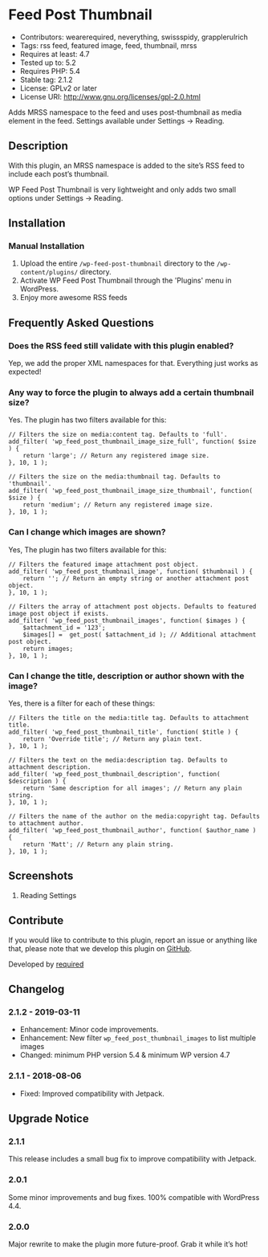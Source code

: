 # Feed Post Thumbnail #
* Contributors: wearerequired, neverything, swissspidy, grapplerulrich
* Tags: rss feed, featured image, feed, thumbnail, mrss
* Requires at least: 4.7
* Tested up to: 5.2
* Requires PHP: 5.4
* Stable tag: 2.1.2
* License: GPLv2 or later
* License URI: http://www.gnu.org/licenses/gpl-2.0.html

Adds MRSS namespace to the feed and uses post-thumbnail as media element in the feed. Settings available under Settings -> Reading.

## Description ##

With this plugin, an MRSS namespace is added to the site’s RSS feed to include each post’s thumbnail.

WP Feed Post Thumbnail is very lightweight and only adds two small options under Settings -> Reading.

## Installation ##

### Manual Installation ###

1. Upload the entire `/wp-feed-post-thumbnail` directory to the `/wp-content/plugins/` directory.
2. Activate WP Feed Post Thumbnail through the 'Plugins' menu in WordPress.
3. Enjoy more awesome RSS feeds

## Frequently Asked Questions ##

### Does the RSS feed still validate with this plugin enabled? ###

Yep, we add the proper XML namespaces for that. Everything just works as expected!

### Any way to force the plugin to always add a certain thumbnail size? ###

Yes. The plugin has two filters available for this:

	// Filters the size on media:content tag. Defaults to 'full'.
	add_filter( 'wp_feed_post_thumbnail_image_size_full', function( $size ) {
		return 'large'; // Return any registered image size.
	}, 10, 1 );

	// Filters the size on the media:thumbnail tag. Defaults to 'thumbnail'.
	add_filter( 'wp_feed_post_thumbnail_image_size_thumbnail', function( $size ) {
		return 'medium'; // Return any registered image size.
	}, 10, 1 );

### Can I change which images are shown? ###

Yes, The plugin has two filters available for this:

	// Filters the featured image attachment post object.
	add_filter( 'wp_feed_post_thumbnail_image', function( $thumbnail ) {
		return ''; // Return an empty string or another attachment post object.
	}, 10, 1 );

	// Filters the array of attachment post objects. Defaults to featured image post object if exists.
	add_filter( 'wp_feed_post_thumbnail_images', function( $images ) {
		$attachment_id = '123';
		$images[] =  get_post( $attachment_id ); // Additional attachment post object.
		return images;
	}, 10, 1 );

### Can I change the title, description or author shown with the image? ###

Yes, there is a filter for each of these things:

	// Filters the title on the media:title tag. Defaults to attachment title.
	add_filter( 'wp_feed_post_thumbnail_title', function( $title ) {
		return 'Override title'; // Return any plain text.
	}, 10, 1 );

	// Filters the text on the media:description tag. Defaults to attachment description.
	add_filter( 'wp_feed_post_thumbnail_description', function( $description ) {
		return 'Same description for all images'; // Return any plain string.
	}, 10, 1 );

	// Filters the name of the author on the media:copyright tag. Defaults to attachment author.
	add_filter( 'wp_feed_post_thumbnail_author', function( $author_name ) {
		return 'Matt'; // Return any plain string.
	}, 10, 1 );

## Screenshots ##

1. Reading Settings

## Contribute ##

If you would like to contribute to this plugin, report an issue or anything like that, please note that we develop this plugin on [GitHub](https://github.com/wearerequired/required-wp-feed-post-thumbnail).

Developed by [required](https://required.com/ "Team of experienced web professionals from Switzerland & Germany")

## Changelog ##

### 2.1.2 - 2019-03-11 ###
* Enhancement: Minor code improvements.
* Enhancement: New filter `wp_feed_post_thumbnail_images` to list multiple images
* Changed: minimum PHP version 5.4 & minimum WP version 4.7

### 2.1.1 - 2018-08-06 ###
* Fixed: Improved compatibility with Jetpack.

## Upgrade Notice ##

### 2.1.1 ###
This release includes a small bug fix to improve compatibility with Jetpack.

### 2.0.1 ###
Some minor improvements and bug fixes. 100% compatible with WordPress 4.4.

### 2.0.0 ###
Major rewrite to make the plugin more future-proof. Grab it while it’s hot!
